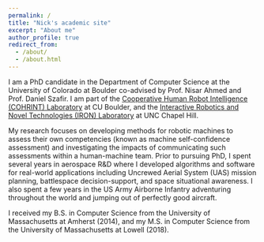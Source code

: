```yaml
---
permalink: /
title: "Nick's academic site"
excerpt: "About me"
author_profile: true
redirect_from: 
  - /about/
  - /about.html
---
```


I am a PhD candidate in the Department of Computer Science at the University of Colorado at Boulder co-advised by Prof.
Nisar Ahmed and Prof. Daniel Szafir. I am part of the [Cooperative Human Robot Intelligence (COHRINT) Laboratory](https://cohrint.info/)
at CU Boulder, and the [Interactive Robotics and Novel Technologies (IRON) Laboratory](http://iron-lab.org/) at UNC Chapel Hill. 

My research focuses on developing methods for robotic machines to assess their own competencies (known as machine 
self-confidence assessment) and investigating the impacts of communicating such assessments within a human-machine
team. Prior to pursuing PhD, I spent several years in aerospace R&D where I developed algorithms and software for
real-world applications including Uncrewed Aerial System (UAS) mission planning, battlespace decision-support, and
space situational awareness. I also spent a few years in the US Army Airborne Infantry adventuring throughout the
world and jumping out of perfectly good aircraft. 

I received my B.S. in Computer Science from the University of Massachusetts at Amherst (2014), and my M.S. in Computer
Science from the University of Massachusetts at Lowell (2018).
